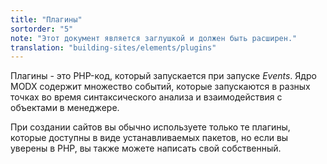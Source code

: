```yaml
---
title: "Плагины"
sortorder: "5"
note: "Этот документ является заглушкой и должен быть расширен."
translation: "building-sites/elements/plugins"
---
```


Плагины - это PHP-код, который запускается при запуске _Events_. Ядро MODX содержит множество событий, которые запускаются в разных точках во время синтаксического анализа и взаимодействия с объектами в менеджере.

При создании сайтов вы обычно используете только те плагины, которые доступны в виде устанавливаемых пакетов, но если вы уверены в PHP, вы также можете написать свой собственный.
